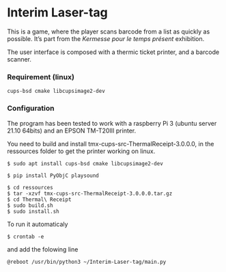 # Interim Laser-tag
This is a game, where the player scans barcode from a list as quickly as possible. It’s part from the *Kermesse pour le temps présent* exhibition.

The user interface is composed with a thermic ticket printer, and a barcode scanner.


### Requirement (linux)
```
cups-bsd cmake libcupsimage2-dev
```

### Configuration

The program has been tested to work with a raspberry Pi 3 (ubuntu server 21.10 64bits) and an EPSON TM-T20III printer.

You need to build and install tmx-cups-src-ThermalReceipt-3.0.0.0, in the ressources folder to get the printer working on linux.

```
$ sudo apt install cups-bsd cmake libcupsimage2-dev
```
```
$ pip install PyObjC playsound
```

```
$ cd ressources
$ tar -xzvf tmx-cups-src-ThermalReceipt-3.0.0.0.tar.gz
$ cd Thermal\ Receipt
$ sudo build.sh
$ sudo install.sh
```

To run it automaticaly
```
$ crontab -e
```
and add the folowing line
```
@reboot /usr/bin/python3 ~/Interim-Laser-tag/main.py
```